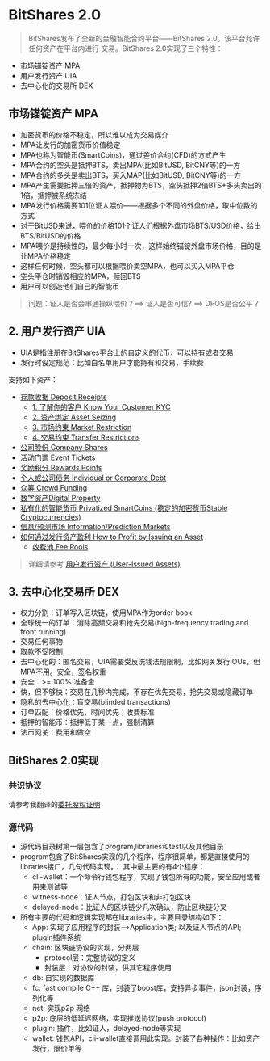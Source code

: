 # BitShares 2.0

>BitShares发布了全新的金融智能合约平台——BitShares 2.0。该平台允许任何资产在平台内进行
交易。BitShares 2.0实现了三个特性：
>
 - 市场锚锭资产 MPA
 - 用户发行资产 UIA
 - 去中心化的交易所 DEX


## 市场锚锭资产 MPA

- 加密货币的价格不稳定，所以难以成为交易媒介
- MPA让发行的加密货币价值稳定
- MPA也称为智能币(SmartCoins)，通过差价合约(CFD)的方式产生
- MPA合约的空头是抵押BTS，卖出MPA(比如BitUSD, BitCNY等)的一方
- MPA合约的多头是卖出BTS，买入MAP(比如BitUSD, BitCNY等)的一方
- MPA产生需要抵押三倍的资产，抵押物为BTS，空头抵押2倍BTS+多头卖出的1倍，抵押被系统冻结
- MPA发行价格需要101位证人喂价——根据多个不同的外盘价格，取中位数的方式
- 对于BitUSD来说，喂价的价格101个证人们根据外盘市场BTS/USD价格，给出BTS/BitUSD的价格
- MPA喂价是持续性的，最少每小时一次，这样始终锚锭外盘市场价格，目的是让MPA价格稳定
- 这样任何时候，空头都可以根据喂价卖空MPA，也可以买入MPA平仓
- 空头平仓时销毁相应的MPA，赎回BTS
- 用户可以创造他们自己的智能币

> 问题：证人是否会串通操纵喂价？==> 证人是否可信? ==> DPOS是否公平？

## 2. 用户发行资产 UIA
- UIA是指注册在BitShares平台上的自定义的代币，可以持有或者交易
- 发行时设定规范：比如白名单用户才能持有和交易，手续费

支持如下资产：
- [存款收据 Deposit Receipts](#存款收据)
  - [1. 了解你的客户 Know Your Customer KYC](#了解你的客户)
  - [2. 资产绑定 Asset Seizing](#资产绑定)
  - [3. 市场约束 Market Restriction](#市场约束)
  - [4. 交易约束 Transfer Restrictions](#交易约束)
- [公司股份 Company Shares](#公司股份)
- [活动门票 Event Tickets](#活动门票)
- [奖励积分 Rewards Points](#奖励积分)
- [个人或公司债务 Individual or Corporate Debt](#个人或公司债务)
- [众筹 Crowd Funding](#众筹)
- [数字资产Digital Property](#数字资产)
- [私有化的智能货币 Privatized SmartCoins (稳定的加密货币Stable Cryptocurrencies)](#私有化的智能货币)
- [信息/预测市场 Information/Prediction Markets](#信息/预测市场)
- [如何通过发行资产盈利 How to Profit by Issuing an Asset](#如何通过发行资产盈利)
  - [收费池 Fee Pools](#收费池)

> 详细请参考 [用户发行资产 (User-Issued Assets)](http://www.bts.hk/bts2-0-user-issued-assets.html)

## 3. 去中心化交易所 DEX

- 权力分割：订单写入区块链，使用MPA作为order book
- 全球统一的订单：消除高频交易和抢先交易(high-frequency trading and front running)
- 交易任何事物
- 取款不受限制
- 去中心化的：匿名交易，UIA需要受反洗钱法规限制，比如网关发行IOUs，但MPA不用。安全，签名权重
- 安全：>= 100% 准备金
- 快，但不够快：交易在几秒内完成，不存在优先交易，抢先交易或隐藏订单
- 隐私的去中心化：盲交易(blinded transactions)
- 订单匹配：价格优先，时间优先；收费标准
- 抵押的智能币：抵押低于某一点，强制清算
- 法币网关：费用和做空

## BitShares 2.0实现
### 共识协议
  请参考我翻译的[委托股权证明](https://github.com/wchh/docs/blob/master/dposc.md)

### 源代码

- 源代码目录树第一层包含了program,libraries和test以及其他目录
- program包含了BitShares实现的几个程序，程序很简单，都是直接使用的libraries接口，几句代码实现。：
其中最主要的有4个程序：
  - cli-wallet：一个命令行钱包程序，实现了钱包所有的功能，安全应用或者用来测试等
  - witness-node：证人节点，打包区块和非打包区块
  - delayed-node：比证人的区块链少几次确认，防止区块链分叉
- 所有主要的代码和逻辑实现都在libraries中，主要目录结构如下：
  - App: 实现了应用程序的封装-->Application类; 以及证人节点的API; plugin插件系统
  - chain: 区块链协议的实现，分两层
    - protocol层：完整协议的定义
    - 封装层：对协议的封装，供其它程序使用
  - db: 自实现的数据库
  - fc: fast compile C++ 库，封装了boost库，支持异步事件，json封装，序列化等
  - net: 实现p2p 网络
  - p2p: 底层的低延迟网络，实现推送协议(push protocol)
  - plugin: 插件，比如证人，delayed-node等实现
  - wallet: 钱包API，cli-wallet直接调用此实现。封装了各种操作：比如资产发行，限价单等
